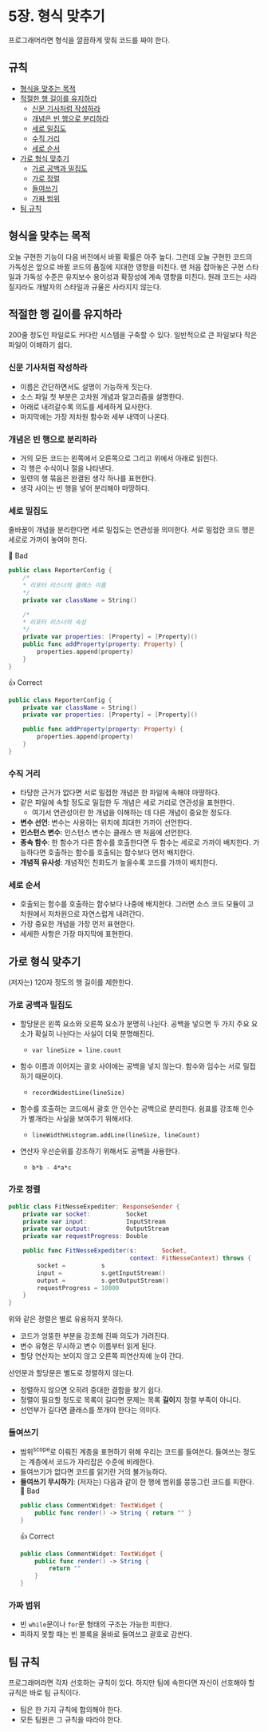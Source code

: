 # 5장. 형식 맞추기

프로그래머라면 형식을 깔끔하게 맞춰 코드를 짜야 한다.

## 규칙
- [형식을 맞추는 목적](#형식을-맞추는-목적)
- [적절한 행 길이를 유지하라](#적절한-행-길이를-유지하라)
  - [신문 기사처럼 작성하라](#신문-기사처럼-작성하라)
  - [개념은 빈 행으로 분리하라](#개념은-빈-행으로-분리하라)
  - [세로 밀집도](#세로-밀집도)
  - [수직 거리](#수직-거리)
  - [세로 순서](#세로-순서)
- [가로 형식 맞추기](#가로-형식-맞추기)
  - [가로 공백과 밀집도](#가로-공백과-밀집도)
  - [가로 정렬](#가로-정렬)
  - [들여쓰기](#들여쓰기)
  - [가짜 범위](#가짜-범위)
- [팀 규칙](#팀-규칙)

## 형식을 맞추는 목적

오늘 구현한 기능이 다음 버전에서 바뀔 확률은 아주 높다. 그런데 오늘 구현한 코드의 가독성은 앞으로 바뀔 코드의 품질에 지대한 영향을 미친다. 맨 처음 잡아놓은 구현 스타일과 가독성 수준은 유지보수 용이성과 확장성에 계속 영향을 미친다. 원래 코드는 사라질지라도 개발자의 스타일과 규율은 사라지지 않는다.

## 적절한 행 길이를 유지하라
200줄 정도인 파일로도 커다란 시스템을 구축할 수 있다. 일반적으로 큰 파일보다 작은 파일이 이해하기 쉽다.

### 신문 기사처럼 작성하라

- 이름은 간단하면서도 설명이 가능하게 짓는다.
- 소스 파일 첫 부분은 고차원 개념과 알고리즘을 설명한다.
- 아래로 내려갈수록 의도를 세세하게 묘사한다.
- 마지막에는 가장 저차원 함수와 세부 내역이 나온다.

### 개념은 빈 행으로 분리하라

- 거의 모든 코드는 왼쪽에서 오른쪽으로 그리고 위에서 아래로 읽힌다.
- 각 행은 수식이나 절을 나타낸다.
- 일련의 행 묶음은 완결된 생각 하나를 표현한다.
- 생각 사이는 빈 행을 넣어 분리해야 마땅하다.

### 세로 밀집도

줄바꿈이 개념을 분리한다면 세로 밀집도는 연관성을 의미한다. 서로 밀접한 코드 행은 세로로 가까이 놓여야 한다.

🚫 Bad
```swift
public class ReporterConfig {
    /*
    * 리포터 리스너의 클래스 이름
    */
    private var className = String()

    /*
    * 리포터 리스너의 속성
    */
    private var properties: [Property] = [Property]()
    public func addProperty(property: Property) {
        properties.append(property)
    }
}
```

👍 Correct
```swift
public class ReporterConfig {
    private var className = String()
    private var properties: [Property] = [Property]()

    public func addProperty(property: Property) {
        properties.append(property)
    }
}
```

### 수직 거리

- 타당한 근거가 없다면 서로 밀접한 개념은 한 파일에 속해야 마땅하다.
- 같은 파일에 속할 정도로 밀접한 두 개념은 세로 거리로 연관성을 표현한다.
  - 여기서 연관성이란 한 개념을 이해하는 데 다른 개념이 중요한 정도다.
- **변수 선언**: 변수는 사용하는 위치에 최대한 가까이 선언한다.
- **인스턴스 변수**: 인스턴스 변수는 클래스 맨 처음에 선언한다.
- **종속 함수**: 한 함수가 다른 함수를 호출한다면 두 함수는 세로로 가까이 배치한다. 가능하다면 호출하는 함수를 호출되는 함수보다 먼저 배치한다.
- **개념적 유사성**: 개념적인 친화도가 높을수록 코드를 가까이 배치한다.

### 세로 순서

- 호출되는 함수를 호출하는 함수보다 나중에 배치한다. 그러면 소스 코드 모듈이 고차원에서 저차원으로 자연스럽게 내려간다.
- 가장 중요한 개념을 가장 먼저 표현한다.
- 세세한 사항은 가장 마지막에 표현한다.

## 가로 형식 맞추기

(저자는) 120자 정도의 행 길이를 제한한다.

### 가로 공백과 밀집도

- 할당문은 왼쪽 요소와 오른쪽 요소가 분명히 나뉜다. 공백을 넣으면 두 가지 주요 요소가 확실히 나뉜다는 사실이 더욱 분명해진다. 
  - `var lineSize = line.count`

- 함수 이름과 이어지는 괄호 사이에는 공백을 넣지 않는다. 함수와 임수는 서로 밀접하기 때문이다. 
  - `recordWidestLine(lineSize)`

- 함수를 호출하는 코드에서 괄호 안 인수는 공백으로 분리한다. 쉼표를 강조해 인수가 별개라는 사실을 보여주기 위해서다. 
  - `lineWidthHistogram.addLine(lineSize, lineCount)`

- 연산자 우선순위를 강조하기 위해서도 공백을 사용한다.
  - `b*b - 4*a*c`

### 가로 정렬

```swift
public class FitNesseExpediter: ResponseSender {
    private var socket:          Socket
    private var input:           InputStream
    private var output:          OutputStream
    private var requestProgress: Double

    public func FitNesseExpediter(s:       Socket,
                                  context: FitNesseContext) throws {
        socket =          s
        input =           s.getInputStream()
        output =          s.getOutputStream()
        requestProgress = 10000
    }
}
```

위와 같은 정렬은 별로 유용하지 못하다.
- 코드가 엉뚱한 부분을 강조해 진짜 의도가 가려진다.
- 변수 유형은 무시하고 변수 이름부터 읽게 된다.
- 할당 연산자는 보이지 않고 오른쪽 피연산자에 눈이 간다.

선언문과 할당문은 별도로 정렬하지 않는다.
- 정렬하지 않으면 오히려 중대한 결함을 찾기 쉽다.
- 정렬이 필요할 정도로 목록이 길다면 문제는 목록 **길이**지 정렬 부족이 아니다.
- 선언부가 길다면 클래스를 쪼개야 한다는 의미다.

### 들여쓰기

- 범위<sup>scope</sup>로 이뤄진 계층을 표현하기 위해 우리는 코드를 들여쓴다. 들여쓰는 정도는 계층에서 코드가 자리잡은 수준에 비례한다.
- 들여쓰기가 없다면 코드를 읽기란 거의 불가능하다.
- **들여쓰기 무시하기**: (저자는) 다음과 같이 한 행에 범위를 뭉뚱그린 코드를 피한다.  
    🚫 Bad
    ```swift
    public class CommentWidget: TextWidget {
        public func render() -> String { return "" }
    }
    ```
    👍 Correct
    ```swift
    public class CommentWidget: TextWidget {
        public func render() -> String {
            return ""
        }
    }
    ```

### 가짜 범위

- 빈 `while`문이나 `for`문 형태의 구조는 가능한 피한다.
- 피하지 못할 때는 빈 블록을 올바로 들여쓰고 괄호로 감싼다.

## 팀 규칙

프로그래머라면 각자 선호하는 규칙이 있다. 하지만 팀에 속한다면 자신이 선호해야 할 규칙은 바로 팀 규칙이다.
- 팀은 한 가지 규칙에 합의해야 한다.
- 모든 팀원은 그 규칙을 따라야 한다.